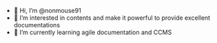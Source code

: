 - 👋 Hi, I’m @nonmouse91
- 👀 I’m interested in contents and make it powerful to provide excellent documentations
- 🌱 I’m currently learning agile documentation and CCMS

<!---
nonmouse91/nonmouse91 is a ✨ special ✨ repository because its `README.md` (this file) appears on your GitHub profile.
You can click the Preview link to take a look at your changes.
--->
